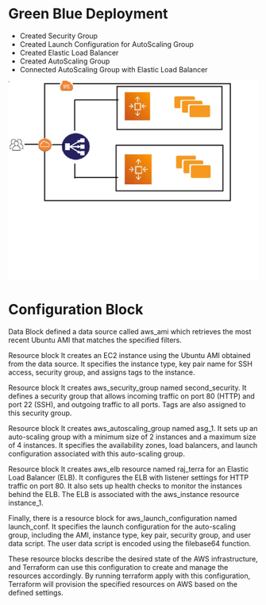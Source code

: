 # Green Blue Deployment

- Created Security Group
- Created Launch Configuration for AutoScaling Group
- Created Elastic Load Balancer
- Created AutoScaling Group
- Connected AutoScaling Group with Elastic Load Balancer


![Alt text](architecture.jpg)

# Configuration Block

Data Block
  defined a data source called aws_ami which retrieves the most recent Ubuntu AMI that matches the specified filters.

Resource block 
   It creates an EC2 instance using the Ubuntu AMI obtained from the data source. It specifies the instance type, key pair name for SSH access, security group, and assigns tags to the instance.

Resource block 
   It creates aws_security_group named second_security. It defines a security group that allows incoming traffic on port 80 (HTTP) and port 22 (SSH), and outgoing traffic to all ports. Tags are also assigned to this security group.

Resource block
  It creates aws_autoscaling_group named asg_1. It sets up an auto-scaling group with a minimum size of 2 instances and a maximum size of 4 instances. It specifies the availability zones, load balancers, and launch configuration associated with this auto-scaling group.

Resource block
  It creates aws_elb resource named raj_terra for an Elastic Load Balancer (ELB). It configures the ELB with listener settings for HTTP traffic on port 80. It also sets up health checks to monitor the instances behind the ELB. The ELB is associated with the aws_instance resource instance_1.

Finally, there is a resource block for aws_launch_configuration named launch_conf. It specifies the launch configuration for the auto-scaling group, including the AMI, instance type, key pair, security group, and user data script. The user data script is encoded using the filebase64 function.

These resource blocks describe the desired state of the AWS infrastructure, and Terraform can use this configuration to create and manage the resources accordingly. By running terraform apply with this configuration, Terraform will provision the specified resources on AWS based on the defined settings.